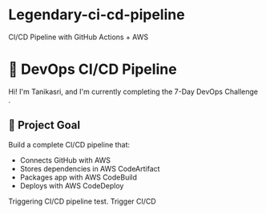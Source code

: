 # Legendary-ci-cd-pipeline
CI/CD Pipeline with GitHub Actions + AWS
# 🚀 DevOps CI/CD Pipeline 

Hi! I'm Tanikasri, and I'm currently completing the 7-Day DevOps Challenge .

## 🔧 Project Goal
Build a complete CI/CD pipeline that:
- Connects GitHub with AWS
- Stores dependencies in AWS CodeArtifact
- Packages app with AWS CodeBuild
- Deploys with AWS CodeDeploy

Triggering CI/CD pipeline test.
Trigger CI/CD
